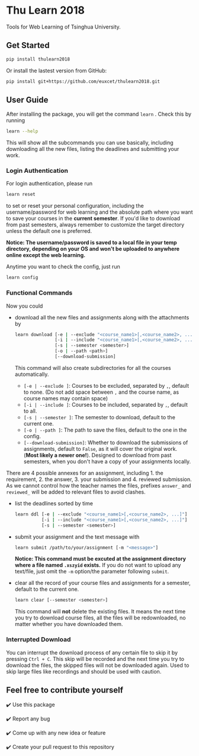 # Thu Learn 2018

Tools for Web Learning of Tsinghua University.

## Get Started
```bash
pip install thulearn2018
```

Or install the lastest version from GitHub:

```bash
pip install git+https://github.com/euxcet/thulearn2018.git
```

## User Guide

After installing the package, you will get the command `learn` . Check this by running 

```bash
learn --help
```

This will show all the subcommands you can use basically, including downloading all the new files, listing the deadlines and submitting your work.

### Login Authentication

For login authentication, please run 

```bash
learn reset
```

to set or reset your personal configuration, including the username/password for web learning and the absolute path where you want to save your courses in the **current semester**. If you'd like to download from past semesters, always remember to customize the target directory unless the default one is preferred.

**Notice: The username/password is saved to a local file in your temp directory, depending on your OS and won't be uploaded to anywhere online except the web learning.**

Anytime you want to check the config, just run 

```bash
learn config
```

### Functional Commands

Now you could 

- download all the new files and assignments along with the attachments by

  ```bash
  learn download [-e | --exclude "<course_name1>[,<course_name2>, ...]"]
                 [-i | --include "<course_name1>[,<course_name2>, ...]"]
                 [-s | --semester <semester>]
                 [-o | --path <path>]
                 [--download-submission]
  ```
  
	This command will also create subdirectories for all the courses automatically.
  
  - `[-e | --exclude ]`: Courses to be excluded, separated by `,`, default to none. (Do not add space between `,` and the course name, as course names may contain space)
  - `[-i | --include ]`: Courses to be included, separated by `,`, default to all.
  - `[-s | --semester ]`: The semester to download, default to the current one.
  - `[-o | --path ]`: The path to save the files, default to the one in the config.
  - `[--download-submission]`: Whether to download the submissions of assignments, default to `False`, as it will cover the original work. (**Most likely a newer one!**). Designed to download from past semesters, when you don't have a copy of your assignments locally.

There are 4 possible annexes for an assignment, including 1. the requirement, 2. the answer, 3. your submission and 4. reviewed submission. As we cannot control how the teacher names the files, prefixes `answer_` and `reviewed_` will be added to relevant files to avoid clashes.

- list the deadlines sorted by time

  ```bash
  learn ddl [-e | --exclude "<course_name1>[,<course_name2>, ...]"]
            [-i | --include "<course_name1>[,<course_name2>, ...]"]
            [-s | --semester <semester>]
  ```
  

- submit your assignment and the text message with 

  ```bash
  learn submit /path/to/your/assignment [-m "<message>"]
  ```

  **Notice: This command must be excuted at the assignment directory where a file named `.xszyid` exists.**
  If you do not want to upload any text/file, just omit the `-m` option/the parameter following `submit`. 

- clear all the record of your course files and assignments for a semester, default to the current one.

  ```bash
  learn clear [--semester <semester>]
  ```

  This command will **not** delete the existing files. It means the next time you try to download course files, all the files will be redownloaded, no matter whether you have downloaded them. 

### Interrupted Download

You can interrupt the download process of any certain file to skip it by pressing `Ctrl + C`. This skip will be recorded and the next time you try to download the files, the skipped files will not be downloaded again. Used to skip large files like recordings and should be used with caution.

## Feel free to contribute yourself

:heavy_check_mark: Use this package

:heavy_check_mark: Report any bug

:heavy_check_mark: ​Come up with any new idea or feature

:heavy_check_mark: Create your pull request to this repository
